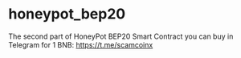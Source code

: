# honeypot_bep20
The second part of HoneyPot BEP20 Smart Contract you can buy in Telegram for 1 BNB: https://t.me/scamcoinx
